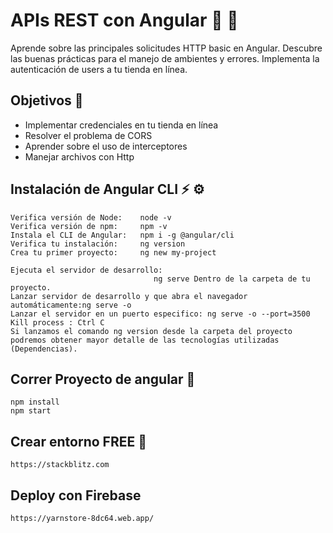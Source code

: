 
# APIs REST con Angular :dolphin: 🧡
Aprende sobre las principales solicitudes HTTP basic en Angular. Descubre las buenas prácticas para 
el manejo de ambientes y errores. Implementa la autenticación de users a tu tienda en línea.

## Objetivos :rocket:    
  * Implementar credenciales en tu tienda en línea
  * Resolver el problema de CORS
  * Aprender sobre el uso de interceptores
  * Manejar archivos con Http
  
## Instalación de Angular CLI  :zap: :gear:
  
    Verifica versión de Node:    node -v
    Verifica versión de npm:     npm -v
    Instala el CLI de Angular:   npm i -g @angular/cli
    Verifica tu instalación:     ng version
    Crea tu primer proyecto:     ng new my-project
                                    
    Ejecuta el servidor de desarrollo: 
                                    ng serve Dentro de la carpeta de tu proyecto.
    Lanzar servidor de desarrollo y que abra el navegador automáticamente:ng serve -o
    Lanzar el servidor en un puerto especifico: ng serve -o --port=3500
    Kill process : Ctrl C
    Si lanzamos el comando ng version desde la carpeta del proyecto podremos obtener mayor detalle de las tecnologías utilizadas (Dependencias).

## Correr Proyecto de angular :space_invader:
    npm install
    npm start


## Crear entorno FREE :green_heart:
    https://stackblitz.com

## Deploy con Firebase
    https://yarnstore-8dc64.web.app/
